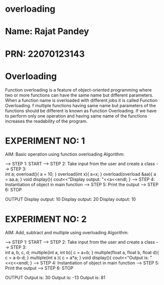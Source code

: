 # overloading
# Name: Rajat Pandey
# PRN: 22070123143

# Overloading
Function overloading is a feature of object-oriented programming where two or more functions can have the same name but different parameters. 
When a function name is overloaded with different jobs it is called Function Overloading.
f multiple functions having same name but parameters of the functions should be different is known as Function Overloading.
If we have to perform only one operation and having same name of the functions increases the readability of the program.

# EXPERIMENT NO: 1
AIM: Basic operation using function overloading
Algorithm:

--> STEP 1: START
--> STEP 2: Take input from the user and create a class
--> STEP 3:  
    int a;
    overload(){
        a = 10;
    }
    overload(int x){
        a=x;
    }
    overload(overload &aa){
        a = aa.a;
    }
    void display(){
        cout<<"Display output: "<<a<<endl;
    }
--> STEP 4: Instantiation of object in main function
--> STEP 5: Print the output
--> STEP 6: STOP

OUTPUT
Display output: 10
Display output: 20
Display output: 10

# EXPERIMENT NO: 2
AIM: Add, subtract and multiple using overloading
Algorithm:

--> STEP 1: START
--> STEP 2: Take input from the user and create a class
--> STEP 3:  
    int a, b, c, d;
    multiple(int a, int b){
        c = a+b;
    }
    multiple(float a, float b, float d){
        c = a-b-d;
    }
    multiple(int a ){
        c = a*a;
    }
    void display(){
        cout<<"Output is: "<<c<<endl;
    }
--> STEP 4: Instantiation of object in main function
--> STEP 5: Print the output
--> STEP 6: STOP

OUTPUT
Output is: 30
Output is: -13
Output is: 81
